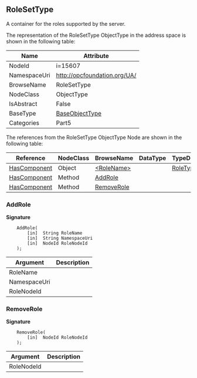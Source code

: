 <!-- objecttype -->
## RoleSetType
A container for the roles supported by the server.  
<!-- end of text -->
The representation of the RoleSetType ObjectType in the address space is shown in the following table:  

|Name|Attribute|
|---|---|
|NodeId|i=15607|
|NamespaceUri|http://opcfoundation.org/UA/|
|BrowseName|RoleSetType|
|NodeClass|ObjectType|
|IsAbstract|False|
|BaseType|[BaseObjectType](../../../Part5/ObjectTypes/BaseObjectType/readme.md)|
|Categories|Part5|

The references from the RoleSetType ObjectType Node are shown in the following table:  

|Reference|NodeClass|BrowseName|DataType|TypeDefinition|ModellingRule|
|---|---|---|---|---|---|
|[HasComponent](../../../Part3/ReferenceTypes/HasComponent/readme.md)|Object|[&lt;RoleName&gt;](#&lt;RoleName&gt;)||[RoleType](../../Part5/ObjectTypes/RoleType/readme.md)|[OptionalPlaceholder](../../Objects/OptionalPlaceholder/readme.md)|
|[HasComponent](../../../Part3/ReferenceTypes/HasComponent/readme.md)|Method|[AddRole](#AddRole)|||[Mandatory](../../Objects/Mandatory/readme.md)|
|[HasComponent](../../../Part3/ReferenceTypes/HasComponent/readme.md)|Method|[RemoveRole](#RemoveRole)|||[Mandatory](../../Objects/Mandatory/readme.md)|

### <a name="AddRole"></a>AddRole
  
**Signature**
```
    AddRole(
        [in]  String RoleName
        [in]  String NamespaceUri
        [in]  NodeId RoleNodeId
    );
```

|Argument|Description|
|---|---|
|RoleName||
|NamespaceUri||
|RoleNodeId||

### <a name="RemoveRole"></a>RemoveRole
  
**Signature**
```
    RemoveRole(
        [in]  NodeId RoleNodeId
    );
```

|Argument|Description|
|---|---|
|RoleNodeId||



